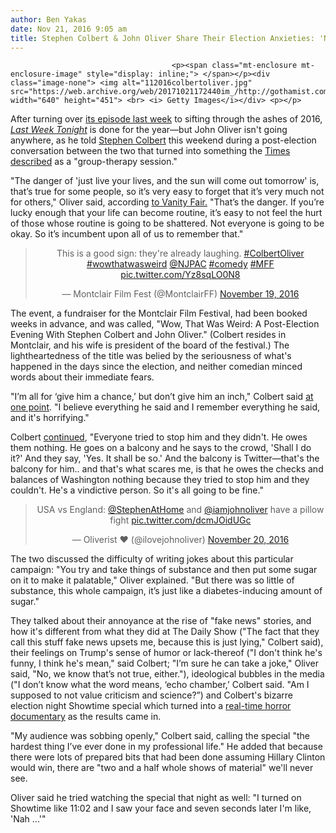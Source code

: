 ```yaml
---
author: Ben Yakas
date: Nov 21, 2016 9:05 am
title: Stephen Colbert & John Oliver Share Their Election Anxieties: 'Not Everyone Is Going To Be OK'
---
```


	
										<p><span class="mt-enclosure mt-enclosure-image" style="display: inline;"> </span></p><div class="image-none"> <img alt="112016colbertoliver.jpg" src="https://web.archive.org/web/20171021172440im_/http://gothamist.com/attachments/byakas/112016colbertoliver.jpg" width="640" height="451"> <br> <i> Getty Images</i></div> <p></p>

<p>After turning over <a href="https://web.archive.org/web/20171021172440/http://gothamist.com/2016/11/14/john_oliver_president_trump.php">its episode last week</a> to sifting through the ashes of 2016, <a href="https://web.archive.org/web/20171021172440/http://gothamist.com/tags/lastweektonight"><em>Last Week Tonight</em></a> is done for the year&#x2014;but John Oliver isn&apos;t going anywhere, as he told <a href="https://web.archive.org/web/20171021172440/http://gothamist.com/tags/stephencolbert">Stephen Colbert</a> this weekend during a post-election conversation between the two that turned into something the <a href="https://web.archive.org/web/20171021172440/http://www.nytimes.com/2016/11/21/arts/stephen-colbert-john-oliver-trump-live-conversation.html?src=twr&amp;smid=tw-nytimes&amp;smtyp=cur&amp;_r=0">Times described</a> as a &quot;group-therapy session.&quot;</p>

<p>&quot;The danger of &apos;just live your lives, and the sun will come out tomorrow&apos; is, that&#x2019;s true for some people, so it&#x2019;s very easy to forget that it&#x2019;s very much not for others,&quot; Oliver said, according <a href="https://web.archive.org/web/20171021172440/http://www.vanityfair.com/hollywood/2016/11/john-oliver-donald-trump-stephen-colbert?mbid=social_twitter">to Vanity Fair.</a> &quot;That&#x2019;s the danger. If you&#x2019;re lucky enough that your life can become routine, it&#x2019;s easy to not feel the hurt of those whose routine is going to be shattered. Not everyone is going to be okay. So it&#x2019;s incumbent upon all of us to remember that.&quot;</p>

<center><blockquote class="twitter-tweet" data-lang="en"><p lang="en" dir="ltr">This is a good sign: they&apos;re already laughing. <a href="https://web.archive.org/web/20171021172440/https://twitter.com/hashtag/ColbertOliver?src=hash">#ColbertOliver</a> <a href="https://web.archive.org/web/20171021172440/https://twitter.com/hashtag/wowthatwasweird?src=hash">#wowthatwasweird</a> <a href="https://web.archive.org/web/20171021172440/https://twitter.com/NJPAC">@NJPAC</a> <a href="https://web.archive.org/web/20171021172440/https://twitter.com/hashtag/comedy?src=hash">#comedy</a> <a href="https://web.archive.org/web/20171021172440/https://twitter.com/hashtag/MFF?src=hash">#MFF</a> <a href="https://web.archive.org/web/20171021172440/https://t.co/Yz8sqLO0N8">pic.twitter.com/Yz8sqLO0N8</a></p>&#x2014; Montclair Film Fest (@MontclairFF) <a href="https://web.archive.org/web/20171021172440/https://twitter.com/MontclairFF/status/800116581401501696">November 19, 2016</a></blockquote>
<script async src="//web.archive.org/web/20171021172440js_/http://platform.twitter.com/widgets.js" charset="utf-8"></script></center>

<p>The event, a fundraiser for the Montclair Film Festival, had been booked weeks in advance, and was called, &quot;Wow, That Was Weird: A Post-Election Evening With Stephen Colbert and John Oliver.&quot; (Colbert resides in Montclair, and his wife is president of the board of the festival.) The lightheartedness of the title was belied by the seriousness of what&apos;s happened in the days since the election, and neither comedian minced words about their immediate fears.</p>

<p>&quot;I&#x2019;m all for &#x2018;give him a chance,&#x2019; but don&#x2019;t give him an inch,&quot; Colbert said <a href="https://web.archive.org/web/20171021172440/http://www.nytimes.com/2016/11/21/arts/stephen-colbert-john-oliver-trump-live-conversation.html?src=twr&amp;smid=tw-nytimes&amp;smtyp=cur">at one point</a>. &quot;I believe everything he said and I remember everything he said, and it&apos;s horrifying.&quot;</p>

<p>Colbert <a href="https://web.archive.org/web/20171021172440/http://www.rawstory.com/2016/11/this-is-horrifying-john-oliver-and-stephen-colbert-reflect-on-trump-presidency-at-new-jersey-benefit/">continued</a>, &quot;Everyone tried to stop him and they didn&apos;t. He owes them nothing. He goes on a balcony and he says to the crowd, &apos;Shall I do it?&apos; And they say, &apos;Yes. It shall be so.&apos; And the balcony is Twitter&#x2014;that&apos;s the balcony for him.. and that&apos;s what scares me, is that he owes the checks and balances of Washington nothing because they tried to stop him and they couldn&apos;t. He&apos;s a vindictive person. So it&apos;s all going to be fine.&quot;</p>

<center><blockquote class="twitter-tweet" data-lang="en"><p lang="en" dir="ltr">USA vs England: <a href="https://web.archive.org/web/20171021172440/https://twitter.com/StephenAtHome">@StephenAtHome</a> and <a href="https://web.archive.org/web/20171021172440/https://twitter.com/iamjohnoliver">@iamjohnoliver</a> have a pillow fight <a href="https://web.archive.org/web/20171021172440/https://t.co/dcmJOidUGc">pic.twitter.com/dcmJOidUGc</a></p>&#x2014; Oliverist &#x2764;&#xFE0F; (@ilovejohnoliver) <a href="https://web.archive.org/web/20171021172440/https://twitter.com/ilovejohnoliver/status/800217105958371333">November 20, 2016</a></blockquote>
<script async src="//web.archive.org/web/20171021172440js_/http://platform.twitter.com/widgets.js" charset="utf-8"></script></center>

<p>The two discussed the difficulty of writing jokes about this particular campaign: &quot;You try and take things of substance and then put some sugar on it to make it palatable,&quot; Oliver explained. &quot;But there was so little of substance, this whole campaign, it&#x2019;s just like a diabetes-inducing amount of sugar.&quot; </p>

<p>They talked about their annoyance at the rise of &quot;fake news&quot; stories, and how it&apos;s different from what they did at The Daily Show (&quot;The fact that they call this stuff fake news upsets me, because this is just lying,&quot; Colbert said), their feelings on Trump&apos;s sense of humor or lack-thereof (&quot;I don&apos;t think he&apos;s funny, I think he&apos;s mean,&quot; said Colbert; &quot;I&#x2019;m sure he can take a joke,&quot; Oliver said, &quot;No, we know that&#x2019;s not true, either.&quot;), ideological bubbles in the media (&quot;I don&#x2019;t know what the word means, &#x2018;echo chamber,&#x2019; Colbert said. &quot;Am I supposed to not value criticism and science?&#x201D;) and Colbert&apos;s bizarre election night Showtime special which turned into a <a href="https://web.archive.org/web/20171021172440/http://gothamist.com/2016/11/09/video_stephen_colberts_election_spe.php">real-time horror documentary</a> as the results came in.</p>

<p>&quot;My audience was sobbing openly,&quot; Colbert said, calling the special &quot;the hardest thing I&#x2019;ve ever done in my professional life.&quot; He added that because there were lots of prepared bits that had been done assuming Hillary Clinton would win, there are &quot;two and a half whole shows of material&quot; we&apos;ll never see.</p>

<p>Oliver said he tried watching the special that night as well: &quot;I turned on Showtime like 11:02 and I saw your face and seven seconds later I&apos;m like, &apos;Nah ...&apos;&quot;</p>					
										
									
				